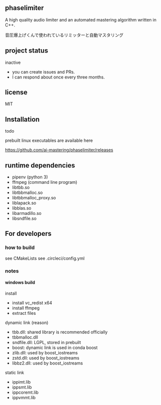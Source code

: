 ## phaselimiter

A high quality audio limiter and an automated mastering algorithm written in C++. 

音圧爆上げくんで使われているリミッターと自動マスタリング

## project status

inactive

- you can create issues and PRs.
- I can respond about once every three months.

## license

MIT

## Installation

todo

prebuilt linux executables are available here

https://github.com/ai-mastering/phaselimiter/releases

## runtime dependencies

- pipenv (python 3)
- ffmpeg (command line program)
- libtbb.so
- libtbbmalloc.so
- libtbbmalloc_proxy.so
- liblapack.so
- libblas.so
- libarmadillo.so
- libsndfile.so

## For developers

### how to build

see CMakeLists
see .circleci/config.yml

### notes

#### windows build

install

- install vc_redist x64
- install ffmpeg
- extract files

dynamic link (reason)

- tbb.dll: shared library is recommended officially
- tbbmalloc.dll
- sndfile.dll: LGPL, stored in prebuilt
- boost: dynamic link is used in conda boost
- zlib.dll: used by boost_iostreams
- zstd.dll: used by boost_iostreams
- libbz2.dll: used by boost_iostreams

static link

- ippimt.lib
- ippsmt.lib
- ippcoremt.lib
- ippvmmt.lib
